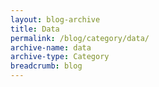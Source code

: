 ```yaml
---
layout: blog-archive
title: Data
permalink: /blog/category/data/
archive-name: data
archive-type: Category
breadcrumb: blog
---
```

